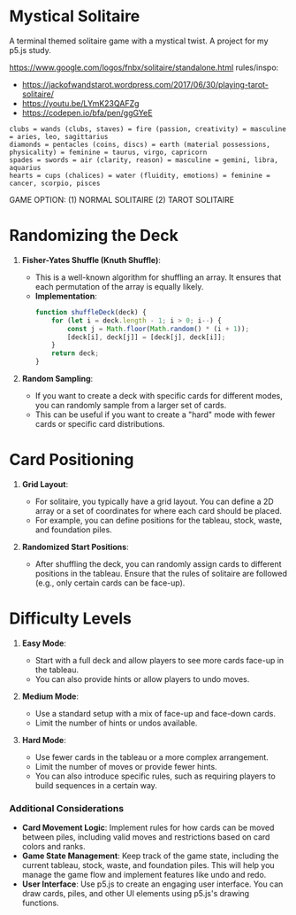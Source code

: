 # Mystical Solitaire
A terminal themed solitaire game with a mystical twist. A project for my p5.js study.

https://www.google.com/logos/fnbx/solitaire/standalone.html 
rules/inspo: 
  - https://jackofwandstarot.wordpress.com/2017/06/30/playing-tarot-solitaire/
  - https://youtu.be/LYmK23QAFZg
  - https://codepen.io/bfa/pen/ggGYeE

```
clubs = wands (clubs, staves) = fire (passion, creativity) = masculine = aries, leo, sagittarius
diamonds = pentacles (coins, discs) = earth (material possessions, physicality) = feminine = taurus, virgo, capricorn
spades = swords = air (clarity, reason) = masculine = gemini, libra, aquarius
hearts = cups (chalices) = water (fluidity, emotions) = feminine = cancer, scorpio, pisces
```

GAME OPTION: (1) NORMAL SOLITAIRE (2) TAROT SOLITAIRE


# Randomizing the Deck

1. **Fisher-Yates Shuffle (Knuth Shuffle)**:
   - This is a well-known algorithm for shuffling an array. It ensures that each permutation of the array is equally likely.
   - **Implementation**:
     ```javascript
     function shuffleDeck(deck) {
         for (let i = deck.length - 1; i > 0; i--) {
             const j = Math.floor(Math.random() * (i + 1));
             [deck[i], deck[j]] = [deck[j], deck[i]];
         }
         return deck;
     }
     ```

2. **Random Sampling**:
   - If you want to create a deck with specific cards for different modes, you can randomly sample from a larger set of cards.
   - This can be useful if you want to create a "hard" mode with fewer cards or specific card distributions.

# Card Positioning

1. **Grid Layout**:
   - For solitaire, you typically have a grid layout. You can define a 2D array or a set of coordinates for where each card should be placed.
   - For example, you can define positions for the tableau, stock, waste, and foundation piles.

2. **Randomized Start Positions**:
   - After shuffling the deck, you can randomly assign cards to different positions in the tableau. Ensure that the rules of solitaire are followed (e.g., only certain cards can be face-up).

# Difficulty Levels

1. **Easy Mode**:
   - Start with a full deck and allow players to see more cards face-up in the tableau.
   - You can also provide hints or allow players to undo moves.

2. **Medium Mode**:
   - Use a standard setup with a mix of face-up and face-down cards.
   - Limit the number of hints or undos available.

3. **Hard Mode**:
   - Use fewer cards in the tableau or a more complex arrangement.
   - Limit the number of moves or provide fewer hints.
   - You can also introduce specific rules, such as requiring players to build sequences in a certain way.

### Additional Considerations

- **Card Movement Logic**: Implement rules for how cards can be moved between piles, including valid moves and restrictions based on card colors and ranks.
- **Game State Management**: Keep track of the game state, including the current tableau, stock, waste, and foundation piles. This will help you manage the game flow and implement features like undo and redo.
- **User Interface**: Use p5.js to create an engaging user interface. You can draw cards, piles, and other UI elements using p5.js's drawing functions.
